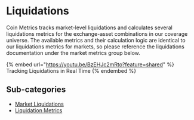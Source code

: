 # Liquidations

Coin Metrics tracks market-level liquidations and calculates several liquidations metrics for the exchange-asset combinations in our coverage universe. The available metrics and their calculation logic are identical to our liquidations metrics for markets, so please reference the liquidations documentation under the market metrics group below.

{% embed url="https://youtu.be/BzEHJc2mRto?feature=shared" %}
Tracking Liquidations in Real Time
{% endembed %}

## Sub-categories

* [Market Liquidations](futures-liquidations.md)
* [Liquidation Metrics](liquidation-metrics.md)
